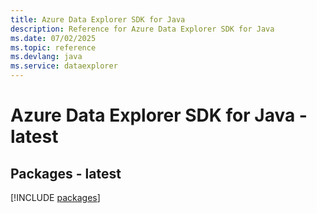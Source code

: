 ```yaml
---
title: Azure Data Explorer SDK for Java
description: Reference for Azure Data Explorer SDK for Java
ms.date: 07/02/2025
ms.topic: reference
ms.devlang: java
ms.service: dataexplorer
---
```

# Azure Data Explorer SDK for Java - latest
## Packages - latest
[!INCLUDE [packages](data-explorer-index.md)]